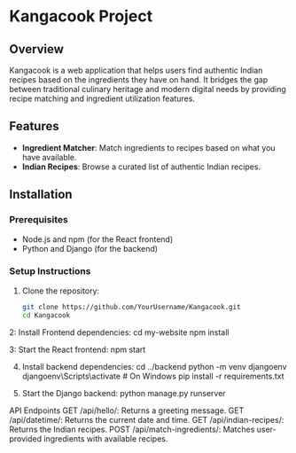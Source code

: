 # Kangacook Project

## Overview
Kangacook is a web application that helps users find authentic Indian recipes based on the ingredients they have on hand. It bridges the gap between traditional culinary heritage and modern digital needs by providing recipe matching and ingredient utilization features.

## Features
- **Ingredient Matcher**: Match ingredients to recipes based on what you have available.
- **Indian Recipes**: Browse a curated list of authentic Indian recipes.

## Installation

### Prerequisites
- Node.js and npm (for the React frontend)
- Python and Django (for the backend)

### Setup Instructions

1. Clone the repository:
   ```bash
   git clone https://github.com/YourUsername/Kangacook.git
   cd Kangacook
   
2: Install Frontend dependencies:
cd my-website
npm install


3: Start the React frontend:
npm start

4. Install backend dependencies:
cd ../backend
python -m venv djangoenv
djangoenv\Scripts\activate  # On Windows
pip install -r requirements.txt

5. Start the Django backend:
python manage.py runserver

API Endpoints
GET /api/hello/: Returns a greeting message.
GET /api/datetime/: Returns the current date and time.
GET /api/indian-recipes/: Returns the Indian recipes.
POST /api/match-ingredients/: Matches user-provided ingredients with available recipes.
